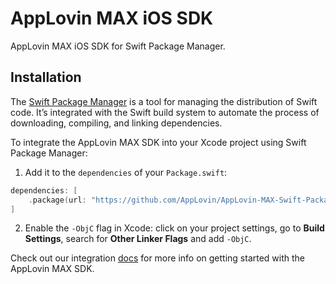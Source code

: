 # AppLovin MAX iOS SDK

AppLovin MAX iOS SDK for Swift Package Manager.

## Installation

The [Swift Package Manager](https://swift.org/package-manager/) is a tool for managing the distribution of Swift code. It’s integrated with the Swift build system to automate the process of downloading, compiling, and linking dependencies.

To integrate the AppLovin MAX SDK into your Xcode project using Swift Package Manager:

1. Add it to the `dependencies` of your `Package.swift`:

```swift
dependencies: [
    .package(url: "https://github.com/AppLovin/AppLovin-MAX-Swift-Package.git", .upToNextMajor(from: "10.3.6"))
]
```

2. Enable the `-ObjC` flag in Xcode: click on your project settings, go to **Build Settings**, search for **Other Linker Flags** and add `-ObjC`.

Check out our integration [docs](https://dash.applovin.com/documentation/mediation/ios/getting-started/integration) for more info on getting started with the AppLovin MAX SDK.

